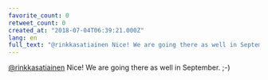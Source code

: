 ```yaml
---
favorite_count: 0
retweet_count: 0
created_at: "2018-07-04T06:39:21.000Z"
lang: en
full_text: "@rinkkasatiainen Nice! We are going there as well in September. ;-)"
---
```


[@rinkkasatiainen](https://twitter.com/rinkkasatiainen) Nice! We are going there
as well in September. ;-)
